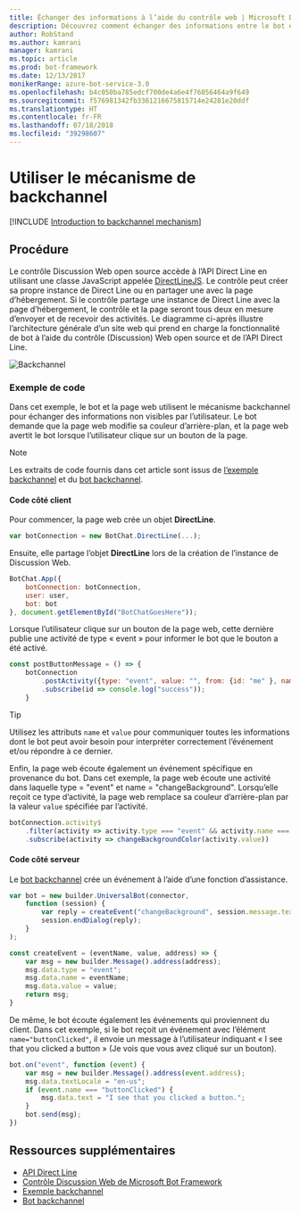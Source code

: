 ```yaml
---
title: Échanger des informations à l’aide du contrôle web | Microsoft Docs
description: Découvrez comment échanger des informations entre le bot et une page web à l’aide du Kit de développement logiciel (SDK) Bot Builder pour Node.js.
author: RobStand
ms.author: kamrani
manager: kamrani
ms.topic: article
ms.prod: bot-framework
ms.date: 12/13/2017
monikerRange: azure-bot-service-3.0
ms.openlocfilehash: b4c050ba785edcf700de4a6e4f76056464a9f649
ms.sourcegitcommit: f576981342fb3361216675815714e24281e20ddf
ms.translationtype: HT
ms.contentlocale: fr-FR
ms.lasthandoff: 07/18/2018
ms.locfileid: "39298607"
---
```

# <a name="use-the-backchannel-mechanism"></a>Utiliser le mécanisme de backchannel

[!INCLUDE [Introduction to backchannel mechanism](../includes/snippet-backchannel.md)]

## <a name="walk-through"></a>Procédure

Le contrôle Discussion Web open source accède à l’API Direct Line en utilisant une classe JavaScript appelée <a href="https://github.com/microsoft/botframework-DirectLinejs" target="_blank">DirectLineJS</a>. Le contrôle peut créer sa propre instance de Direct Line ou en partager une avec la page d’hébergement. Si le contrôle partage une instance de Direct Line avec la page d’hébergement, le contrôle et la page seront tous deux en mesure d’envoyer et de recevoir des activités. Le diagramme ci-après illustre l’architecture générale d’un site web qui prend en charge la fonctionnalité de bot à l’aide du contrôle (Discussion) Web open source et de l’API Direct Line. 

![Backchannel](../media/designing-bots/patterns/back-channel.png)

### <a name="sample-code"></a>Exemple de code 

Dans cet exemple, le bot et la page web utilisent le mécanisme backchannel pour échanger des informations non visibles par l’utilisateur. Le bot demande que la page web modifie sa couleur d’arrière-plan, et la page web avertit le bot lorsque l’utilisateur clique sur un bouton de la page. 

> [!NOTE]
> Les extraits de code fournis dans cet article sont issus de <a href="https://github.com/Microsoft/BotFramework-WebChat/blob/master/samples/backchannel/index.html" target="_blank">l’exemple backchannel</a> et du <a href="https://github.com/ryanvolum/backChannelBot" target="_blank">bot backchannel</a>. 

#### <a name="client-side-code"></a>Code côté client

Pour commencer, la page web crée un objet **DirectLine**.

```javascript
var botConnection = new BotChat.DirectLine(...);
```

Ensuite, elle partage l’objet **DirectLine** lors de la création de l’instance de Discussion Web.

```javascript
BotChat.App({
    botConnection: botConnection,
    user: user,
    bot: bot
}, document.getElementById("BotChatGoesHere"));
```

Lorsque l’utilisateur clique sur un bouton de la page web, cette dernière publie une activité de type « event » pour informer le bot que le bouton a été activé.

```javascript
const postButtonMessage = () => {
    botConnection
        .postActivity({type: "event", value: "", from: {id: "me" }, name: "buttonClicked"})
        .subscribe(id => console.log("success"));
    }
```

> [!TIP]
> Utilisez les attributs `name` et `value` pour communiquer toutes les informations dont le bot peut avoir besoin pour interpréter correctement l’événement et/ou répondre à ce dernier. 

Enfin, la page web écoute également un événement spécifique en provenance du bot.
Dans cet exemple, la page web écoute une activité dans laquelle type = "event" et name = "changeBackground". Lorsqu’elle reçoit ce type d’activité, la page web remplace sa couleur d’arrière-plan par la valeur `value` spécifiée par l’activité. 

```javascript
botConnection.activity$
    .filter(activity => activity.type === "event" && activity.name === "changeBackground")
    .subscribe(activity => changeBackgroundColor(activity.value))
```

#### <a name="server-side-code"></a>Code côté serveur

Le <a href="https://github.com/ryanvolum/backChannelBot" target="_blank">bot backchannel</a> crée un événement à l’aide d’une fonction d’assistance.

```javascript
var bot = new builder.UniversalBot(connector, 
    function (session) {
        var reply = createEvent("changeBackground", session.message.text, session.message.address);
        session.endDialog(reply);
    }
);

const createEvent = (eventName, value, address) => {
    var msg = new builder.Message().address(address);
    msg.data.type = "event";
    msg.data.name = eventName;
    msg.data.value = value;
    return msg;
}
```

De même, le bot écoute également les événements qui proviennent du client. Dans cet exemple, si le bot reçoit un événement avec l’élément `name="buttonClicked"`, il envoie un message à l’utilisateur indiquant « I see that you clicked a button » (Je vois que vous avez cliqué sur un bouton).

```javascript
bot.on("event", function (event) {
    var msg = new builder.Message().address(event.address);
    msg.data.textLocale = "en-us";
    if (event.name === "buttonClicked") {
        msg.data.text = "I see that you clicked a button.";
    }
    bot.send(msg);
})
```

## <a name="additional-resources"></a>Ressources supplémentaires

- [API Direct Line][directLineAPI]
- <a href="https://github.com/Microsoft/BotFramework-WebChat" target="_blank">Contrôle Discussion Web de Microsoft Bot Framework</a>
- <a href="https://github.com/Microsoft/BotFramework-WebChat/blob/master/samples/backchannel/index.html" target="_blank">Exemple backchannel</a>
- <a href="https://github.com/ryanvolum/backChannelBot" target="_blank">Bot backchannel</a>

[directLineAPI]: https://docs.botframework.com/en-us/restapi/directline3/#navtitle